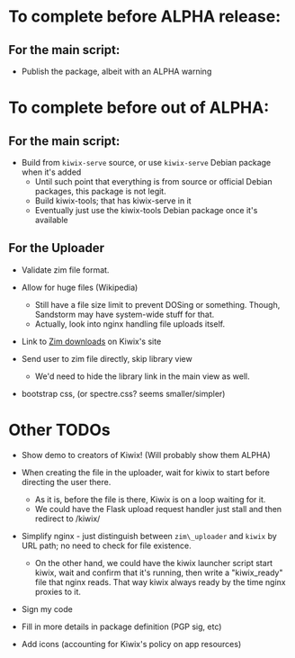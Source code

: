 # To complete before ALPHA release:

## For the main script:

* Publish the package, albeit with an ALPHA warning

# To complete before out of ALPHA:

## For the main script:

* Build from `kiwix-serve` source, or use `kiwix-serve` Debian package when it's added
  * Until such point that everything is from source or official Debian packages, this package is not legit.
  * Build kiwix-tools; that has kiwix-serve in it
  * Eventually just use the kiwix-tools Debian package once it's available

## For the Uploader

* Validate zim file format.

* Allow for huge files (Wikipedia)
  * Still have a file size limit to prevent DOSing or something. Though, Sandstorm may have system-wide stuff for that.
  * Actually, look into nginx handling file uploads itself.

* Link to [Zim downloads](http://www.kiwix.org/wiki/Content_in_all_languages) on Kiwix's site

* Send user to zim file directly, skip library view
  * We'd need to hide the library link in the main view as well.

* bootstrap css, (or spectre.css? seems smaller/simpler)

# Other TODOs

* Show demo to creators of Kiwix! (Will probably show them ALPHA)

* When creating the file in the uploader, wait for kiwix to start before directing the user there.
  * As it is, before the file is there, Kiwix is on a loop waiting for it.
  * We could have the Flask upload request handler just stall and then redirect to /kiwix/

* Simplify nginx - just distinguish between `zim\_uploader` and `kiwix` by URL path; no need to check for file existence.
  * On the other hand, we could have the kiwix launcher script start kiwix, wait and confirm that it's running, then write a "kiwix\_ready" file that nginx reads. That way kiwix always ready by the time nginx proxies to it.

* Sign my code

* Fill in more details in package definition (PGP sig, etc)

* Add icons (accounting for Kiwix's policy on app resources)

